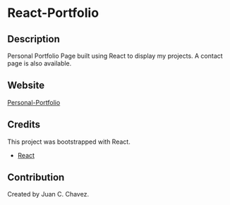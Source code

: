 # React-Portfolio

## Description

Personal Portfolio Page built using React to display my projects. A contact page is also available.

## Website

[Personal-Portfolio](https://realchavezjuan.github.io/react-portfolio/)

## Credits

This project was bootstrapped with React.

- [React](https://reactjs.org/)

## Contribution

Created by Juan C. Chavez.
